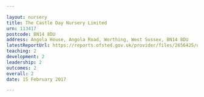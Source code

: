 ```yaml
---

layout: nursery
title: The Castle Day Nursery Limited
urn: 113417
postcode: BN14 8DU
address: Angola House, Angola Road, Worthing, West Sussex, BN14 8DU
latestReportUrl: https://reports.ofsted.gov.uk/provider/files/2656425/urn/113417.pdf
teaching: 2
development: 2
leadership: 2
outcomes: 2
overall: 2
date: 15 February 2017

---
```


